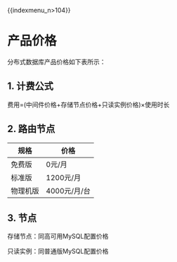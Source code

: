 {{indexmenu_n>104}}

# 产品价格

分布式数据库产品价格如下表所示：

## 1. 计费公式

费用=(中间件价格+存储节点价格+只读实例价格)×使用时长

## 2. 路由节点

| 规格   | 价格        |
| ---- | --------- |
| 免费版  | 0元/月      |
| 标准版  | 1200元/月   |
| 物理机版 | 4000元/月/台 |

## 3. 节点

存储节点：同高可用MySQL配置价格

只读实例：同普通版MySQL配置价格
